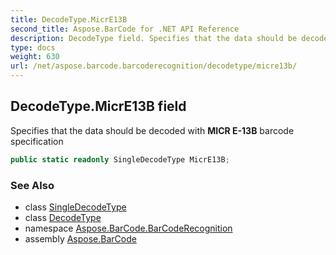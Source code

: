 ```yaml
---
title: DecodeType.MicrE13B
second_title: Aspose.BarCode for .NET API Reference
description: DecodeType field. Specifies that the data should be decoded with MICR E13B barcode specification
type: docs
weight: 630
url: /net/aspose.barcode.barcoderecognition/decodetype/micre13b/
---
```

## DecodeType.MicrE13B field

Specifies that the data should be decoded with **MICR E-13B** barcode specification

```csharp
public static readonly SingleDecodeType MicrE13B;
```

### See Also

* class [SingleDecodeType](../../singledecodetype/)
* class [DecodeType](../)
* namespace [Aspose.BarCode.BarCodeRecognition](../../../aspose.barcode.barcoderecognition/)
* assembly [Aspose.BarCode](../../../)


